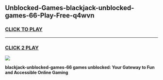 
## Unblocked-Games-blackjack-unblocked-games-66-Play-Free-q4wvn
<h3>
<a href="https://premium76.site?title=blackjack-unblocked-games-66&ref=19M">CLICK TO PLAY</a></h3>
<hr>

<h3>
<a href="https://premium76.site?title=blackjack-unblocked-games-66&ref=19M">CLICK 2 PLAY</a>
  
</h3>

<a href="https://premium76.site?title=blackjack-unblocked-games-66&ref=19M"><img src="https://clearcache.store/games.png"></a>


**blackjack-unblocked-games-66 games unblocked: Your Gateway to Fun and Accessible Online Gaming**
